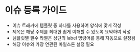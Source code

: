 이슈 등록 가이드
==

- 이슈 트래커에 템플릿 중 하나를 사용하여 양식에 맞게 작성
- 제목은 해당 주제를 최대한 쉽게 이해할 수 있도록 요약하여 작성
- 템플릿별 필수 라벨은 상단의 label 명령어를 통해 자동으로 설정됨
- 해당 이슈와 가장 연관된 마일스톤 설정 필요
